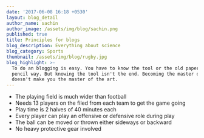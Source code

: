 ```yaml
---
date: '2017-06-08 16:18 +0530'
layout: blog_detail
author_name: sachin
author_image: /assets/img/blog/sachin.png
published: true
title: Principles for blogs
blog_description: Everything about science
blog_category: Sports
thumbnail: /assets/img/blog/rugby.jpg
blog_highlight: >-
  To do an blogging is easy. You have to know the tool or the old paper and
  pencil way. But knowing the tool isn't the end. Becoming the master of a tool
  doesn't make you the master of the art.
---
```

- The playing field is much wider than football
- Needs 13 players on the filed from each team to get the game going
- Play time is 2 halves of 40 minutes each
- Every player can play an offensive or defensive role during play
- The ball can  be moved or thrown either sideways or backward
- No heavy protective gear involved
